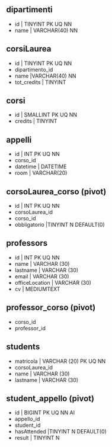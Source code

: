 ## dipartimenti

- id | TINYINT PK UQ NN
- name | VARCHAR(40) NN

## corsiLaurea

- id | TINYINT PK UQ NN
- dipartimento_id
- name |VARCHAR(40) NN
- tot_credits | TINYINT

## corsi

- id | SMALLINT PK UQ NN
- credits | TINYINT

## appelli

- id | INT PK UQ NN
- corso_id
- datetime | DATETIME
- room | VARCHAR(20)

## corsoLaurea_corso (pivot)

- id | INT PK UQ NN
- corsoLaurea_id
- corso_id
- obbligatorio |TINYINT N DEFAULT(0)

## professors

- id | INT PK UQ NN
- name | VARCHAR (30)
- lastname | VARCHAR (30)
- email | VARCHAR (30)
- officeLocation | VARCHAR (30)
- cv | MEDIUMTEXT

## professor_corso (pivot)

- corso_id
- professor_id

## students

- matricola | VARCHAR (20) PK UQ NN
- corsoLaurea_id
- name | VARCHAR (30)
- lastname | VARCHAR (30)

## student_appello (pivot)

- id | BIGINT PK UQ NN AI
- appello_id
- student_id
- hasAttended |TINYINT N DEFAULT(0)
- result | TINYINT N
